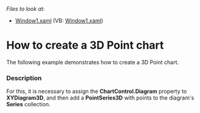<!-- default file list -->
*Files to look at*:

* [Window1.xaml](./CS/Window1.xaml) (VB: [Window1.xaml](./VB/Window1.xaml))
<!-- default file list end -->
# How to create a 3D Point chart


<p>The following example demonstrates how to create a 3D Point chart.</p>


<h3>Description</h3>

<p>For this, it is necessary to assign the <strong>ChartControl.Diagram</strong> property to <strong>XYDiagram3D</strong>, and then add a <strong>PointSeries3D</strong> with points to the diagram&#39;s <strong>Series</strong> collection.</p>

<br/>


